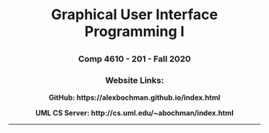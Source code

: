 # <p align="center"> Graphical User Interface Programming I </p>
### <p align="center">Comp 4610 - 201 - Fall 2020 <br></p>
### <p align="center"> <b> Website Links: </p>
<p align="center"><b>GitHub:</b> https://alexbochman.github.io/index.html </p>   
<p align="center"><b>UML CS Server:</b> http://cs.uml.edu/~abochman/index.html</p>


<hr>

